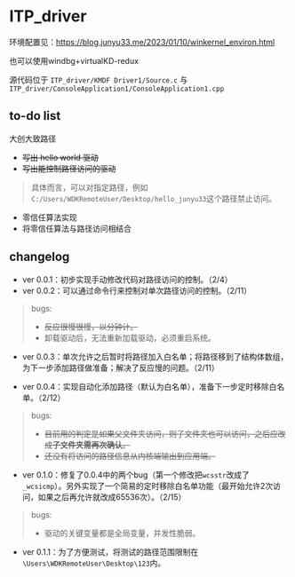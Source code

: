 # ITP_driver
环境配置见：https://blog.junyu33.me/2023/01/10/winkernel_environ.html

也可以使用windbg+virtualKD-redux

源代码位于 `ITP_driver/KMDF Driver1/Source.c` 与`ITP_driver/ConsoleApplication1/ConsoleApplication1.cpp`

## to-do list
大创大致路径
- ~~写出 hello world 驱动~~
- ~~写出能控制路径访问的驱动~~

> 具体而言，可以对指定路径，例如`C:/Users/WDKRemoteUser/Desktop/hello_junyu33`这个路径禁止访问。

- 零信任算法实现
- 将零信任算法与路径访问相结合

## changelog

- ver 0.0.1：初步实现手动修改代码对路径访问的控制。（2/4）
- ver 0.0.2：可以通过命令行来控制对单次路径访问的控制。（2/11）

> bugs:
>
> - ~~反应很慢很慢，以分钟计。~~
> - 卸载驱动后，无法重新加载驱动，必须重启系统。

- ver 0.0.3：单次允许之后暂时将路径加入白名单；将路径移到了结构体数组，为下一步添加路径做准备；解决了反应慢的问题。（2/11）

- ver 0.0.4：实现自动化添加路径（默认为白名单），准备下一步定时移除白名单。（2/12）

> bugs:
>
> - ~~目前用的判定是如果父文件夹访问，则子文件夹也可以访问，之后应改成**子文件夹需再次确认**。~~
> - ~~还没有将访问的路径信息从内核端输出到应用端。~~

- ver 0.1.0：修复了0.0.4中的两个bug（第一个修改把`wcsstr`改成了`_wcsicmp`）。另外实现了一个简易的定时移除白名单功能（最开始允许2次访问，如果之后再允许就改成65536次）。（2/15）

> bugs:
>
> - 驱动的关键变量都是全局变量，并发性脆弱。

- ver 0.1.1：为了方便测试，将测试的路径范围限制在`\Users\WDKRemoteUser\Desktop\123`内。
